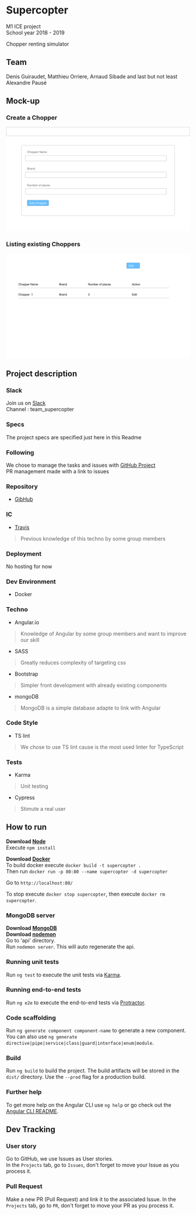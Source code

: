 # Supercopter
M1 ICE project  
School year 2018 - 2019

Chopper renting simulator

## Team
Denis Guiraudet, Matthieu Orriere, Arnaud Sibade and last but not least Alexandre Pausé

## Mock-up

### Create a Chopper
![New Chopper](ux/new.png)

### Listing existing Choppers
![Chopper Listing](ux/list.png)

## Project description

### Slack
Join us on [Slack](https://courscollab2018.slack.com/)  
Channel : team_supercopter

### Specs
The project specs are specified just here in this Readme

### Following
We chose to manage the tasks and issues with [GitHub Project](https://github.com/DenisGuiraudet/ICE_supercopter/projects/1)  
PR management made with a link to issues

### Repository
- [GibHub](https://github.com/DenisGuiraudet/supercopter.git)

### IC
- [Travis](https://travis-ci.com/DenisGuiraudet/supercopter)
> Previous knowledge of this techno by some group members

### Deployment
No hosting for now

### Dev Environment
- Docker

### Techno
- Angular.io
> Knowledge of Angular by some group members and want to improve our skill
- SASS
> Greatly reduces complexity of targeting css
- Bootstrap
> Simpler front development with already existing components
- mongoDB
> MongoDB is a simple database adapte to link with Angular

### Code Style
- TS lint
> We chose to use TS lint cause is the most used linter for TypeScript

### Tests 
- Karma
> Unit testing
- Cypress
> Stimute a real user

## How to run

**Download [Node](https://nodejs.org/en/)**  
Execute `npm install`

**Download [Docker](https://www.docker.com/get-started)**  
To build docker execute `docker build -t supercopter .`  
Then run `docker run -p 80:80 --name supercopter -d supercopter`

Go to `http://localhost:80/`

To stop execute `docker stop supercopter`, then execute `docker rm supercopter`.

### MongoDB server
**Download [MongoDB](https://www.mongodb.com/download-center/community)**  
**Download [nodemon](https://nodemon.io/)**  
Go to 'api' directory.  
Run `nodemon server`. This will auto regenerate the api.

### Running unit tests
Run `ng test` to execute the unit tests via [Karma](https://karma-runner.github.io).

### Running end-to-end tests
Run `ng e2e` to execute the end-to-end tests via [Protractor](http://www.protractortest.org/).

### Code scaffolding
Run `ng generate component component-name` to generate a new component.  
You can also use `ng generate directive|pipe|service|class|guard|interface|enum|module`.

### Build
Run `ng build` to build the project. The build artifacts will be stored in the `dist/` directory. Use the `--prod` flag for a production build.

### Further help
To get more help on the Angular CLI use `ng help` or go check out the [Angular CLI README](https://github.com/angular/angular-cli/blob/master/README.md).

## Dev Tracking

### User story
Go to GitHub, we use Issues as User stories.  
In the `Projects` tab, go to `Issues`, don't forget to move your Issue as you process it.

### Pull Request
Make a new PR (Pull Request) and link it to the associated Issue.
In the `Projects` tab, go to `PR`, don't forget to move your PR as you process it.
